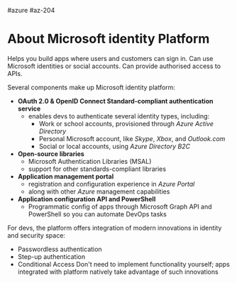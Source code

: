 #azure #az-204 

# About Microsoft identity Platform
Helps you build apps where users and customers can sign in.
Can use Microsoft identities or social accounts.
Can provide authorised access to APIs.

Several components make up Microsoft identity platform:
- **OAuth 2.0 & OpenID Connect Standard-compliant authentication service**
	- enables devs to authenticate several identity types, including:
		- Work or school accounts, provisioned through *Azure Active Directory*
		- Personal Microsoft account, like *Skype*, *Xbox*, and *Outlook.com*
		- Social or local accounts, using *Azure Directory B2C*
- **Open-source libraries**
	- Microsoft Authentication Libraries (MSAL)
	- support for other standards-compliant libraries
- **Application management portal**
	- registration and configuration experience in *Azure Portal*
	- along with other *Azure* management capabilities
- **Application configuration API and PowerShell**
	- Programmatic config of apps through Microsoft Graph API and PowerShell so you can automate DevOps tasks

For devs, the platform offers integration of modern innovations in identity and security space:
- Passwordless authentication
- Step-up authentication
- Conditional Access
Don't need to implement functionality yourself; apps integrated with platform natively take advantage of such innovations